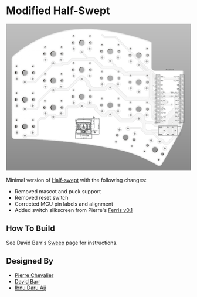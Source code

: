 # Modified Half-Swept

![halfswept](half-swept_minimal_left.png)

Minimal version of [Half-swept](https://github.com/davidphilipbarr/Sweep/tree/main/Sweep-half-swept) with the following changes:
* Removed mascot and puck support
* Removed reset switch
* Corrected MCU pin labels and alignment
* Added switch silkscreen from Pierre's [Ferris v0.1](https://github.com/pierrechevalier83/ferris/tree/main/0.1)

## How To Build
See David Barr's [Sweep](https://github.com/davidphilipbarr/Sweep) page for instructions.

## Designed By
* [Pierre Chevalier](https://github.com/pierrechevalier83/ferris/)
* [David Barr](https://github.com/davidphilipbarr/Sweep/)
* [Ibnu Daru Aji](https://github.com/ibnuda/)



